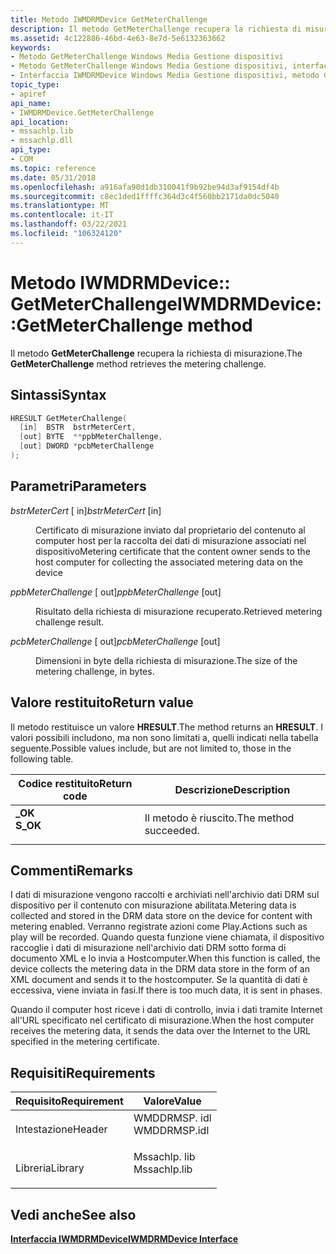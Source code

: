 ```yaml
---
title: Metodo IWMDRMDevice GetMeterChallenge
description: Il metodo GetMeterChallenge recupera la richiesta di misurazione.
ms.assetid: 4c122886-46bd-4e63-8e7d-5e6132363662
keywords:
- Metodo GetMeterChallenge Windows Media Gestione dispositivi
- Metodo GetMeterChallenge Windows Media Gestione dispositivi, interfaccia IWMDRMDevice
- Interfaccia IWMDRMDevice Windows Media Gestione dispositivi, metodo GetMeterChallenge
topic_type:
- apiref
api_name:
- IWMDRMDevice.GetMeterChallenge
api_location:
- mssachlp.lib
- mssachlp.dll
api_type:
- COM
ms.topic: reference
ms.date: 05/31/2018
ms.openlocfilehash: a916afa90d1db310041f9b92be94d3af9154df4b
ms.sourcegitcommit: c8ec1ded1ffffc364d3c4f560bb2171da0dc5040
ms.translationtype: MT
ms.contentlocale: it-IT
ms.lasthandoff: 03/22/2021
ms.locfileid: "106324120"
---
```

# <a name="iwmdrmdevicegetmeterchallenge-method"></a><span data-ttu-id="54337-106">Metodo IWMDRMDevice:: GetMeterChallenge</span><span class="sxs-lookup"><span data-stu-id="54337-106">IWMDRMDevice::GetMeterChallenge method</span></span>

<span data-ttu-id="54337-107">Il metodo **GetMeterChallenge** recupera la richiesta di misurazione.</span><span class="sxs-lookup"><span data-stu-id="54337-107">The **GetMeterChallenge** method retrieves the metering challenge.</span></span>

## <a name="syntax"></a><span data-ttu-id="54337-108">Sintassi</span><span class="sxs-lookup"><span data-stu-id="54337-108">Syntax</span></span>


```C++
HRESULT GetMeterChallenge(
  [in]  BSTR  bstrMeterCert,
  [out] BYTE  **ppbMeterChallenge,
  [out] DWORD *pcbMeterChallenge
);
```



## <a name="parameters"></a><span data-ttu-id="54337-109">Parametri</span><span class="sxs-lookup"><span data-stu-id="54337-109">Parameters</span></span>

<dl> <dt>

<span data-ttu-id="54337-110">*bstrMeterCert* \[ in\]</span><span class="sxs-lookup"><span data-stu-id="54337-110">*bstrMeterCert* \[in\]</span></span>
</dt> <dd>

<span data-ttu-id="54337-111">Certificato di misurazione inviato dal proprietario del contenuto al computer host per la raccolta dei dati di misurazione associati nel dispositivo</span><span class="sxs-lookup"><span data-stu-id="54337-111">Metering certificate that the content owner sends to the host computer for collecting the associated metering data on the device</span></span>

</dd> <dt>

<span data-ttu-id="54337-112">*ppbMeterChallenge* \[ out\]</span><span class="sxs-lookup"><span data-stu-id="54337-112">*ppbMeterChallenge* \[out\]</span></span>
</dt> <dd>

<span data-ttu-id="54337-113">Risultato della richiesta di misurazione recuperato.</span><span class="sxs-lookup"><span data-stu-id="54337-113">Retrieved metering challenge result.</span></span>

</dd> <dt>

<span data-ttu-id="54337-114">*pcbMeterChallenge* \[ out\]</span><span class="sxs-lookup"><span data-stu-id="54337-114">*pcbMeterChallenge* \[out\]</span></span>
</dt> <dd>

<span data-ttu-id="54337-115">Dimensioni in byte della richiesta di misurazione.</span><span class="sxs-lookup"><span data-stu-id="54337-115">The size of the metering challenge, in bytes.</span></span>

</dd> </dl>

## <a name="return-value"></a><span data-ttu-id="54337-116">Valore restituito</span><span class="sxs-lookup"><span data-stu-id="54337-116">Return value</span></span>

<span data-ttu-id="54337-117">Il metodo restituisce un valore **HRESULT**.</span><span class="sxs-lookup"><span data-stu-id="54337-117">The method returns an **HRESULT**.</span></span> <span data-ttu-id="54337-118">I valori possibili includono, ma non sono limitati a, quelli indicati nella tabella seguente.</span><span class="sxs-lookup"><span data-stu-id="54337-118">Possible values include, but are not limited to, those in the following table.</span></span>



| <span data-ttu-id="54337-119">Codice restituito</span><span class="sxs-lookup"><span data-stu-id="54337-119">Return code</span></span>                                                                          | <span data-ttu-id="54337-120">Descrizione</span><span class="sxs-lookup"><span data-stu-id="54337-120">Description</span></span>                      |
|--------------------------------------------------------------------------------------|----------------------------------|
| <dl> <span data-ttu-id="54337-121"><dt>**\_OK**</dt></span><span class="sxs-lookup"><span data-stu-id="54337-121"><dt>**S\_OK**</dt></span></span> </dl> | <span data-ttu-id="54337-122">Il metodo è riuscito.</span><span class="sxs-lookup"><span data-stu-id="54337-122">The method succeeded.</span></span><br/> |



 

## <a name="remarks"></a><span data-ttu-id="54337-123">Commenti</span><span class="sxs-lookup"><span data-stu-id="54337-123">Remarks</span></span>

<span data-ttu-id="54337-124">I dati di misurazione vengono raccolti e archiviati nell'archivio dati DRM sul dispositivo per il contenuto con misurazione abilitata.</span><span class="sxs-lookup"><span data-stu-id="54337-124">Metering data is collected and stored in the DRM data store on the device for content with metering enabled.</span></span> <span data-ttu-id="54337-125">Verranno registrate azioni come Play.</span><span class="sxs-lookup"><span data-stu-id="54337-125">Actions such as play will be recorded.</span></span> <span data-ttu-id="54337-126">Quando questa funzione viene chiamata, il dispositivo raccoglie i dati di misurazione nell'archivio dati DRM sotto forma di documento XML e lo invia a Hostcomputer.</span><span class="sxs-lookup"><span data-stu-id="54337-126">When this function is called, the device collects the metering data in the DRM data store in the form of an XML document and sends it to the hostcomputer.</span></span> <span data-ttu-id="54337-127">Se la quantità di dati è eccessiva, viene inviata in fasi.</span><span class="sxs-lookup"><span data-stu-id="54337-127">If there is too much data, it is sent in phases.</span></span>

<span data-ttu-id="54337-128">Quando il computer host riceve i dati di controllo, invia i dati tramite Internet all'URL specificato nel certificato di misurazione.</span><span class="sxs-lookup"><span data-stu-id="54337-128">When the host computer receives the metering data, it sends the data over the Internet to the URL specified in the metering certificate.</span></span>

## <a name="requirements"></a><span data-ttu-id="54337-129">Requisiti</span><span class="sxs-lookup"><span data-stu-id="54337-129">Requirements</span></span>



| <span data-ttu-id="54337-130">Requisito</span><span class="sxs-lookup"><span data-stu-id="54337-130">Requirement</span></span> | <span data-ttu-id="54337-131">Valore</span><span class="sxs-lookup"><span data-stu-id="54337-131">Value</span></span> |
|--------------------|-----------------------------------------------------------------------------------------|
| <span data-ttu-id="54337-132">Intestazione</span><span class="sxs-lookup"><span data-stu-id="54337-132">Header</span></span><br/>  | <dl> <span data-ttu-id="54337-133"><dt>WMDDRMSP. idl</dt></span><span class="sxs-lookup"><span data-stu-id="54337-133"><dt>WMDDRMSP.idl</dt></span></span> </dl> |
| <span data-ttu-id="54337-134">Libreria</span><span class="sxs-lookup"><span data-stu-id="54337-134">Library</span></span><br/> | <dl> <span data-ttu-id="54337-135"><dt>Mssachlp. lib</dt></span><span class="sxs-lookup"><span data-stu-id="54337-135"><dt>Mssachlp.lib</dt></span></span> </dl> |



## <a name="see-also"></a><span data-ttu-id="54337-136">Vedi anche</span><span class="sxs-lookup"><span data-stu-id="54337-136">See also</span></span>

<dl> <dt>

[<span data-ttu-id="54337-137">**Interfaccia IWMDRMDevice**</span><span class="sxs-lookup"><span data-stu-id="54337-137">**IWMDRMDevice Interface**</span></span>](iwmdrmdevice.md)
</dt> </dl>

 

 






